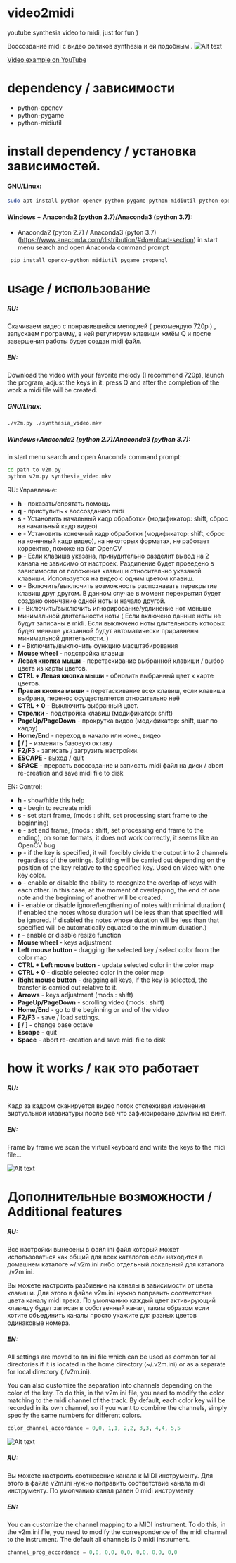 # video2midi
youtube synthesia video to midi, just for fun )

Воссоздание midi с видео роликов synthesia и ей подобным..
![Alt text](docs/mainwindow.png?raw=true "main window")

[Video example on YouTube](https://youtu.be/AY0wME73Z98)

# dependency / зависимости

- python-opencv
- python-pygame
- python-midiutil

# install dependency / установка зависимостей.

#### GNU/Linux:
```bash
sudo apt install python-opencv python-pygame python-midiutil python-opengl
```

#### Windows + Anaconda2 (python 2.7)/Anaconda3 (python 3.7):
 - Anaconda2 (pyton 2.7) / Anaconda3 (pyton 3.7)  (https://www.anaconda.com/distribution/#download-section)
 in start menu search and open Anaconda command prompt
```bash
 pip install opencv-python midiutil pygame pyopengl
```

# usage / использование

##### RU:
 Скачиваем видео с понравившейся мелодией ( рекомендую 720p ) , запускаем программу, в ней регулируем клавиши жмём Q и после завершения работы будет создан midi файл.
 
##### EN:
 Download the video with your favorite melody (I recommend 720p), launch the program, adjust the keys in it, press Q and after the completion of the work a midi file will be created.

##### GNU/Linux:
  ```bash
  ./v2m.py ./synthesia_video.mkv
  ```

##### Windows+Anaconda2 (python 2.7)/Anaconda3 (python 3.7):
 in start menu search and open Anaconda command prompt:
  ```bash
  cd path to v2m.py
  python v2m.py synthesia_video.mkv
  ```

  RU:
  Управление:
  * **h** - показать/спрятать помощь
  * **q** - приступить к воссозданию midi
  * **s** - Установить начальный кадр обработки (модификатор: shift, сброс на начальный кадр видео)
  * **e** - Установить конечный кадр обработки (модификатор: shift, сброс на конечный кадр видео), на некоторых форматах, не работает корректно, похоже на баг OpenCV
  * **p** - Если клавиша указана, принудительно разделит вывод на 2 канала не зависимо от настроек. Раздиление будет проведено в зависимости от положения клавиши относительно указаной клавиши. Используется на видео с одним цветом клавиш.
  * **o** - Включить/выключить возможность распознавать перекрытие клавиш друг другом. В данном случае в момент перекрытия будет создано окончание одной ноты и начало другой.
  * **i** - Включить/выключить игнорирование/удлинение нот меньше минимальной длительности ноты ( Если включено данные ноты не будут записаны в midi. Если выключено ноты длительность которых будет меньше указанной будут автоматически приравнены минимальной длительности. )
  * **r** - Включить/выключить функцию масштабирования
  * **Mouse wheel** - подстройка клавиш
  * **Левая кнопка мыши** - перетаскивание выбранной клавиши / выбор цвета из карты цветов.
  * **CTRL + Левая кнопка мыши** - обновить выбранный цвет к карте цветов.
  * **Правая кнопка мыши** - перетаскивание всех клавиш, если клавиша выбрана, перенос осуществляется относительно неё 
  * **CTRL + 0** - Выключить выбранный цвет.
  * **Стрелки** - подстройка клавиш  (модификатор: shift)
  * **PageUp/PageDown** - прокрутка видео (модификатор: shift, шаг по кадру)
  * **Home/End** - переход в начало или конец видео
  * **[ / ]** - изменить базовую октаву
  * **F2/F3** - записать / загрузить настройки.
  * **ESCAPE** - выход / quit
  * **SPACE** - прервать воссоздание и записать midi файл на диск / abort re-creation and save midi file to disk
  
  EN:
  Control:
  * **h** - show/hide this help
  * **q** - begin to recreate midi
  * **s** - set start frame, (mods : shift, set processing start frame to the beginning)
  * **e** - set end frame, (mods : shift, set processing end frame to the ending), on some formats, it does not work correctly, it seems like an OpenCV bug
  * **p** - if the key is specified, it will forcibly divide the output into 2 channels regardless of the settings. Splitting will be carried out depending on the position of the key relative to the specified key. Used on video with one key color.
  * **o** - enable or disable the ability to recognize the overlap of keys with each other. In this case, at the moment of overlapping, the end of one note and the beginning of another will be created.
  * **i** - enable or disable ignore/lengthening of notes with minimal duration ( if enabled the notes whose duration will be less than that specified will be ignored. If disabled the notes whose duration will be less than that specified will be automatically equated to the minimum duration.)
  * **r** - enable or disable resize function
  * **Mouse wheel** - keys adjustment
  * **Left mouse button** - dragging the selected key / select color from the color map
  * **CTRL + Left mouse button** - update selected color in the color map
  * **CTRL + 0** - disable selected color in the color map
  * **Right mouse button** - dragging all keys, if the key is selected, the transfer is carried out relative to it.
  * **Arrows** - keys adjustment (mods : shift)
  * **PageUp/PageDown** - scrolling video (mods : shift)
  * **Home/End** - go to the beginning or end of the video
  * **F2/F3** - save / load settings.
  * **[ / ]** - change base octave
  * **Escape** - quit
  * **Space** - abort re-creation and save midi file to disk

  
# how it works / как это работает

##### RU:
Кадр за кадром сканируется видео поток отслеживая изменения виртуальной клавиатуры после всё что зафиксировано дампим на винт.

##### EN:
Frame by frame we scan the virtual keyboard and write the keys to the midi file...

![Alt text](docs/frame47.jpg?raw=true "input from image")

# Дополнительные возможности / Additional features


##### RU:
Все настройки вынесены в файл ini файл который может использоваться как общий для всех каталогов если находится в домашнем каталоге ~/.v2m.ini либо отдельный локальный для каталога ./v2m.ini.

Вы можете настроить разбиение на каналы в зависимости от цвета клавиши. Для этого в файле v2m.ini нужно поправить соответствие цвета каналу midi трека. 
По умолчанию каждый цвет активирующий клавишу будет записан в собственный канал, таким образом если хотите объединить каналы просто укажите для разных цветов одинаковые номера.

##### EN:
All settings are moved to an ini file which can be used as common for all directories if it is located in the home directory (~/.v2m.ini) or as a separate for local directory (./v2m.ini).

You can also customize the separation into channels depending on the color of the key. To do this, in the v2m.ini file, you need to modify the color matching to the midi channel of the track.
By default, each color key will be recorded in its own channel, so if you want to combine the channels, simply specify the same numbers for different colors.

```python
color_channel_accordance = 0,0, 1,1, 2,2, 3,3, 4,4, 5,5
```


![Alt text](docs/multichannel.png?raw=true "multi channel midi export")

##### RU:
Вы можете настроить соотнесение канала к MIDI инструменту. Для этого в файле v2m.ini нужно поправить соответствие канала midi инструменту. 
По умолчанию канал равен 0 midi инструменту

##### EN:
You can customize the channel mapping to a MIDI instrument. To do this, in the v2m.ini file, you need to modify the correspondence of the midi channel to the instrument.
The default all channels is 0 midi instrument.

```python
channel_prog_accordance = 0,0, 0,0, 0,0, 0,0, 0,0, 0,0 

```
